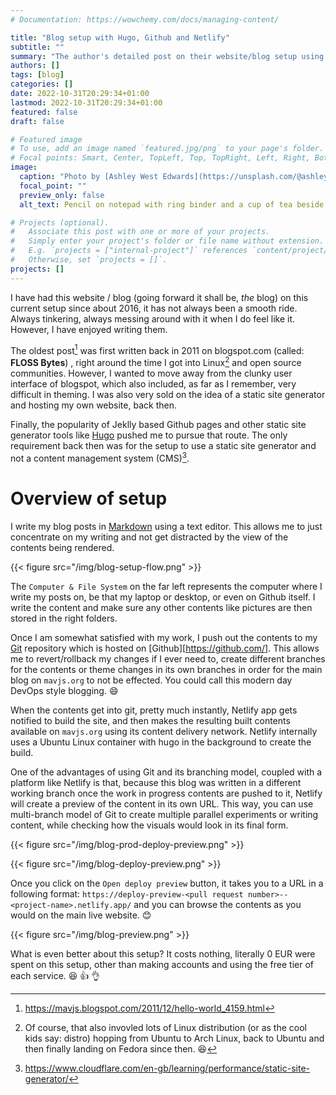 ```yaml
---
# Documentation: https://wowchemy.com/docs/managing-content/

title: "Blog setup with Hugo, Github and Netlify"
subtitle: ""
summary: "The author's detailed post on their website/blog setup using Hugo, Github and Netlify."
authors: []
tags: [blog]
categories: []
date: 2022-10-31T20:29:34+01:00
lastmod: 2022-10-31T20:29:34+01:00
featured: false
draft: false

# Featured image
# To use, add an image named `featured.jpg/png` to your page's folder.
# Focal points: Smart, Center, TopLeft, Top, TopRight, Left, Right, BottomLeft, Bottom, BottomRight.
image:
  caption: "Photo by [Ashley West Edwards](https://unsplash.com/@ashleywedwards) on [Unsplash](https://unsplash.com/)"
  focal_point: ""
  preview_only: false
  alt_text: Pencil on notepad with ring binder and a cup of tea beside it.

# Projects (optional).
#   Associate this post with one or more of your projects.
#   Simply enter your project's folder or file name without extension.
#   E.g. `projects = ["internal-project"]` references `content/project/deep-learning/index.md`.
#   Otherwise, set `projects = []`.
projects: []
---
```

I have had this website / blog (going forward it shall be, _the_ blog) on this current setup since about 2016, it has not always been a smooth ride. Always tinkering, always messing around with it when I do feel like it. However, I have enjoyed writing them.

The oldest post[^0] was first written back in 2011 on blogspot.com (called: **FLOSS Bytes**) , right around the time I got into Linux[^1] and open source communities. However, I wanted to move away from the clunky user interface of blogspot, which also included, as far as I remember, very difficult in theming. I was also very sold on the idea of a static site generator and hosting my own website, back then.

Finally, the popularity of Jeklly based Github pages and other static site generator tools like [Hugo](https://gohugo.io/) pushed me to pursue that route. The only requirement back then was for the setup to use a static site generator and not a content management system (CMS)[^2].

# Overview of setup
I write my blog posts in [Markdown](https://daringfireball.net/projects/markdown/) using a text editor. This allows me to just concentrate on my writing and not get distracted by the view of the contents being rendered.

{{< figure src="/img/blog-setup-flow.png" >}}

The `Computer & File System` on the far left represents the computer where I write my posts on, be that my laptop or desktop, or even on Github itself. I write the content and make sure any other contents like pictures are then stored in the right folders.

Once I am somewhat satisfied with my work, I push out the contents to my [Git](https://git-scm.com/) repository which is hosted on [Github][https://github.com/]. This allows me to revert/rollback my changes if I ever need to, create different branches for the contents or theme changes in its own branches in order for the main blog on `mavjs.org` to not be effected. You could call this modern day DevOps style blogging. :smile:

When the contents get into git, pretty much instantly, Netlify app gets notified to build the site, and then makes the resulting built contents available on `mavjs.org` using its content delivery network. Netlify internally uses a Ubuntu Linux container with hugo in the background to create the build.

One of the advantages of using Git and its branching model, coupled with a platform like Netlify is that, because this blog was written in a different working branch once the work in progress contents are pushed to it, Netlify will create a preview of the content in its own URL. This way, you can use multi-branch model of Git to create multiple parallel experiments or writing content, while checking how the visuals would look in its final form.

{{< figure src="/img/blog-prod-deploy-preview.png" >}}

{{< figure src="/img/blog-deploy-preview.png" >}}

Once you click on the `Open deploy preview` button, it takes you to a URL in a following format: `https://deploy-preview-<pull request number>--<project-name>.netlify.app/` and you can browse the contents as you would on the main live website. :blush:

{{< figure src="/img/blog-preview.png" >}}

What is even better about this setup? It costs nothing, literally 0 EUR were spent on this setup, other than making accounts and using the free tier of each service. :satisfied: :thumbsup: :ok_hand:

[^0]: https://mavjs.blogspot.com/2011/12/hello-world_4159.html
[^1]: Of course, that also invovled lots of Linux distribution (or as the cool kids say: distro) hopping from Ubuntu to Arch Linux, back to Ubuntu and then finally landing on Fedora since then. :laughing:
[^2]: https://www.cloudflare.com/en-gb/learning/performance/static-site-generator/
[^3]: https://gohugo.io/about/what-is-hugo/
[^4]: https://en.wikipedia.org/wiki/Git
